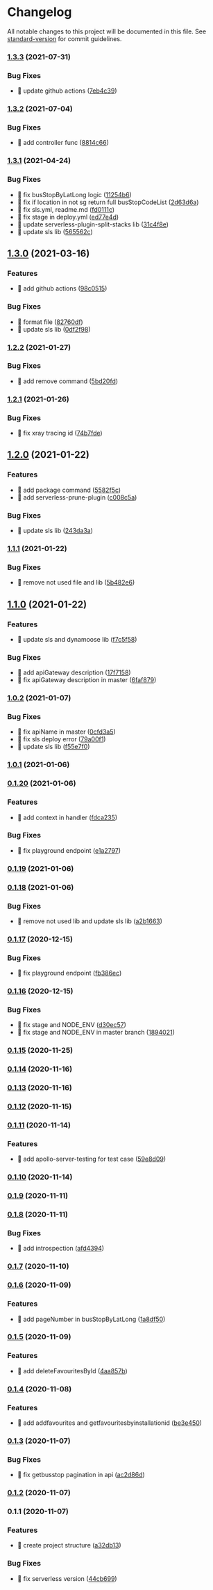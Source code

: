 # Changelog

All notable changes to this project will be documented in this file. See [standard-version](https://github.com/conventional-changelog/standard-version) for commit guidelines.

### [1.3.3](https://github.com/yeukfei02/singapore-bus-arrival/compare/v1.3.2...v1.3.3) (2021-07-31)


### Bug Fixes

* 🐛 update github actions ([7eb4c39](https://github.com/yeukfei02/singapore-bus-arrival/commit/7eb4c39dd0387380939761294a369912228f10d3))

### [1.3.2](https://github.com/yeukfei02/singapore-bus-arrival/compare/v1.3.1...v1.3.2) (2021-07-04)


### Bug Fixes

* 🐛 add controller func ([8814c66](https://github.com/yeukfei02/singapore-bus-arrival/commit/8814c66a94edac73c552b20546c3b8221260d3d7))

### [1.3.1](https://github.com/yeukfei02/singapore-bus-arrival/compare/v1.3.0...v1.3.1) (2021-04-24)


### Bug Fixes

* 🐛 fix busStopByLatLong logic ([11254b6](https://github.com/yeukfei02/singapore-bus-arrival/commit/11254b6dd4d47c90723857ef76b6539ed1d942c1))
* 🐛 fix if location in not sg return full busStopCodeList ([2d63d6a](https://github.com/yeukfei02/singapore-bus-arrival/commit/2d63d6a1ae6a4f55b38b866afdd24dd6ab842930))
* 🐛 fix sls.yml, readme.md ([fd0111c](https://github.com/yeukfei02/singapore-bus-arrival/commit/fd0111ca6575ed281a9bc4e91947a8a2b6e50ba9))
* 🐛 fix stage in deploy.yml ([ed77e4d](https://github.com/yeukfei02/singapore-bus-arrival/commit/ed77e4d6ed742c5bcc89cc207b453d750345214e))
* 🐛 update serverless-plugin-split-stacks lib ([31c4f8e](https://github.com/yeukfei02/singapore-bus-arrival/commit/31c4f8e5fe904f7ac42699f94fde2d3250cf1d77))
* 🐛 update sls lib ([565562c](https://github.com/yeukfei02/singapore-bus-arrival/commit/565562cc4be97cae58ca5950047c2d2a853e0414))

## [1.3.0](https://github.com/yeukfei02/singapore-bus-arrival/compare/v1.2.2...v1.3.0) (2021-03-16)


### Features

* 🎸 add github actions ([98c0515](https://github.com/yeukfei02/singapore-bus-arrival/commit/98c0515d1946735d726f91c2bffe59de42e1c71a))


### Bug Fixes

* 🐛 format file ([82760df](https://github.com/yeukfei02/singapore-bus-arrival/commit/82760df763a27212cea9878d2a55f65a8737e4b9))
* 🐛 update sls lib ([0df2f98](https://github.com/yeukfei02/singapore-bus-arrival/commit/0df2f981085a40e3abece07bdf59b509e3e070ac))

### [1.2.2](https://github.com/yeukfei02/singapore-bus-arrival/compare/v1.2.1...v1.2.2) (2021-01-27)


### Bug Fixes

* 🐛 add remove command ([5bd20fd](https://github.com/yeukfei02/singapore-bus-arrival/commit/5bd20fd7e379513bd24e5f8f5ea8fcbbf1c208eb))

### [1.2.1](https://github.com/yeukfei02/singapore-bus-arrival/compare/v1.2.0...v1.2.1) (2021-01-26)


### Bug Fixes

* 🐛 fix xray tracing id ([74b7fde](https://github.com/yeukfei02/singapore-bus-arrival/commit/74b7fde184def617633a481c8a7d45bb1f02f840))

## [1.2.0](https://github.com/yeukfei02/singapore-bus-arrival/compare/v1.1.1...v1.2.0) (2021-01-22)


### Features

* 🎸 add package command ([5582f5c](https://github.com/yeukfei02/singapore-bus-arrival/commit/5582f5c8f4e0fa71290338a564c51d9478574bea))
* 🎸 add serverless-prune-plugin ([c008c5a](https://github.com/yeukfei02/singapore-bus-arrival/commit/c008c5afe5adf3fba1a3280742f5fe2a22ca99fb))


### Bug Fixes

* 🐛 update sls lib ([243da3a](https://github.com/yeukfei02/singapore-bus-arrival/commit/243da3a8c16ffbb8e8ce11aaaa70289785971732))

### [1.1.1](https://github.com/yeukfei02/singapore-bus-arrival/compare/v1.1.0...v1.1.1) (2021-01-22)


### Bug Fixes

* 🐛 remove not used file and lib ([5b482e6](https://github.com/yeukfei02/singapore-bus-arrival/commit/5b482e66c28d1e700157b26b9b02c5c9cc41123d))

## [1.1.0](https://github.com/yeukfei02/singapore-bus-arrival/compare/v1.0.2...v1.1.0) (2021-01-22)


### Features

* 🎸 update sls and dynamoose lib ([f7c5f58](https://github.com/yeukfei02/singapore-bus-arrival/commit/f7c5f5872cbd25e9edce1070ea479c9d8b0e39f9))


### Bug Fixes

* 🐛 add  apiGateway description ([17f7158](https://github.com/yeukfei02/singapore-bus-arrival/commit/17f71584014b6d27c7dfb04944da475526591550))
* 🐛 fix apiGateway description in master ([6faf879](https://github.com/yeukfei02/singapore-bus-arrival/commit/6faf879d4e766dbc15b20ea65525bab2774c4ab7))

### [1.0.2](https://github.com/yeukfei02/singapore-bus-arrival/compare/v1.0.1...v1.0.2) (2021-01-07)


### Bug Fixes

* 🐛 fix apiName in master ([0cfd3a5](https://github.com/yeukfei02/singapore-bus-arrival/commit/0cfd3a51a636317908782a77f707d8c1197bb934))
* 🐛 fix sls deploy error ([79a00f1](https://github.com/yeukfei02/singapore-bus-arrival/commit/79a00f13ca56d8e19eea3f459b5d140943257823))
* 🐛 update sls lib ([f55e7f0](https://github.com/yeukfei02/singapore-bus-arrival/commit/f55e7f077e60a62a30ebb03f36ea03d827b69ad7))

### [1.0.1](https://github.com/yeukfei02/singapore-bus-arrival/compare/v0.1.20...v1.0.1) (2021-01-06)

### [0.1.20](https://github.com/yeukfei02/singapore-bus-arrival/compare/v0.1.19...v0.1.20) (2021-01-06)


### Features

* 🎸 add context in handler ([fdca235](https://github.com/yeukfei02/singapore-bus-arrival/commit/fdca235547f51a1ff483602f6c897005db79f32c))


### Bug Fixes

* 🐛 fix playground endpoint ([e1a2797](https://github.com/yeukfei02/singapore-bus-arrival/commit/e1a2797a8e5e868f48e3fdaa9a67e43f557bdbc3))

### [0.1.19](https://github.com/yeukfei02/singapore-bus-arrival/compare/v0.1.18...v0.1.19) (2021-01-06)

### [0.1.18](https://github.com/yeukfei02/singapore-bus-arrival/compare/v0.1.17...v0.1.18) (2021-01-06)


### Bug Fixes

* 🐛 remove not used lib and update sls lib ([a2b1663](https://github.com/yeukfei02/singapore-bus-arrival/commit/a2b1663cac86a2129d1b06091a59d6a361eee190))

### [0.1.17](https://github.com/yeukfei02/singapore-bus-arrival/compare/v0.1.16...v0.1.17) (2020-12-15)


### Bug Fixes

* 🐛 fix playground endpoint ([fb386ec](https://github.com/yeukfei02/singapore-bus-arrival/commit/fb386ecc4820337445b786a157a9aeb635849835))

### [0.1.16](https://github.com/yeukfei02/singapore-bus-arrival/compare/v0.1.15...v0.1.16) (2020-12-15)


### Bug Fixes

* 🐛 fix stage and NODE_ENV ([d30ec57](https://github.com/yeukfei02/singapore-bus-arrival/commit/d30ec574dde518e0b97e83613739e9aeda839fed))
* 🐛 fix stage and NODE_ENV in master branch ([1894021](https://github.com/yeukfei02/singapore-bus-arrival/commit/18940213fa3846765473eecd23a70e1d6c17aefe))

### [0.1.15](https://github.com/yeukfei02/singapore-bus-arrival/compare/v0.1.14...v0.1.15) (2020-11-25)

### [0.1.14](https://github.com/yeukfei02/singapore-bus-arrival/compare/v0.1.13...v0.1.14) (2020-11-16)

### [0.1.13](https://github.com/yeukfei02/singapore-bus-arrival/compare/v0.1.12...v0.1.13) (2020-11-16)

### [0.1.12](https://github.com/yeukfei02/singapore-bus-arrival/compare/v0.1.11...v0.1.12) (2020-11-15)

### [0.1.11](https://github.com/yeukfei02/singapore-bus-arrival/compare/v0.1.10...v0.1.11) (2020-11-14)


### Features

* 🎸 add apollo-server-testing for test case ([59e8d09](https://github.com/yeukfei02/singapore-bus-arrival/commit/59e8d099ceab215483bb95e66c5ad951a24e3a8a))

### [0.1.10](https://github.com/yeukfei02/singapore-bus-arrival/compare/v0.1.9...v0.1.10) (2020-11-14)

### [0.1.9](https://github.com/yeukfei02/singapore-bus-arrival/compare/v0.1.8...v0.1.9) (2020-11-11)

### [0.1.8](https://github.com/yeukfei02/singapore-bus-arrival/compare/v0.1.7...v0.1.8) (2020-11-11)


### Bug Fixes

* 🐛 add introspection ([afd4394](https://github.com/yeukfei02/singapore-bus-arrival/commit/afd43949ec7443edf0e61d4e50136ccc169a118b))

### [0.1.7](https://github.com/yeukfei02/singapore-bus-arrival/compare/v0.1.6...v0.1.7) (2020-11-10)

### [0.1.6](https://github.com/yeukfei02/singapore-bus-arrival/compare/v0.1.5...v0.1.6) (2020-11-09)


### Features

* 🎸 add pageNumber in busStopByLatLong ([1a8df50](https://github.com/yeukfei02/singapore-bus-arrival/commit/1a8df50510a51feb7e96c177c0c353548a6e5e8b))

### [0.1.5](https://github.com/yeukfei02/singapore-bus-arrival/compare/v0.1.4...v0.1.5) (2020-11-09)


### Features

* 🎸 add deleteFavouritesById ([4aa857b](https://github.com/yeukfei02/singapore-bus-arrival/commit/4aa857b2336fff4df1718453bb8c94c135c0615a))

### [0.1.4](https://github.com/yeukfei02/singapore-bus-arrival/compare/v0.1.3...v0.1.4) (2020-11-08)


### Features

* 🎸 add addfavourites and getfavouritesbyinstallationid ([be3e450](https://github.com/yeukfei02/singapore-bus-arrival/commit/be3e4505573d1c36d78944685423b88bb4dd1e1b))

### [0.1.3](https://github.com/yeukfei02/singapore-bus-arrival/compare/v0.1.2...v0.1.3) (2020-11-07)


### Bug Fixes

* 🐛 fix getbusstop pagination in api ([ac2d86d](https://github.com/yeukfei02/singapore-bus-arrival/commit/ac2d86dc08b1c69f58d47659454724cde6d6207d))

### [0.1.2](https://github.com/yeukfei02/singapore-bus-arrival/compare/v0.1.1...v0.1.2) (2020-11-07)

### 0.1.1 (2020-11-07)


### Features

* 🎸 create project structure ([a32db13](https://github.com/yeukfei02/singapore-bus-arrival/commit/a32db13cd7760baed036c8baade505caed8dd81d))


### Bug Fixes

* 🐛 fix serverless version ([44cb699](https://github.com/yeukfei02/singapore-bus-arrival/commit/44cb6994c6e16f52bad9c99e599812a55fdf7033))
